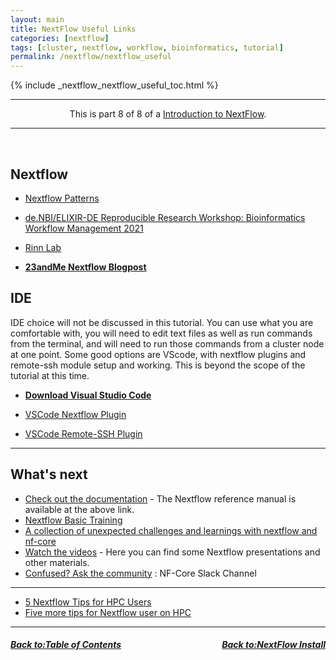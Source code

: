 ```yaml
---
layout: main
title: NextFlow Useful Links
categories: [nextflow]
tags: [cluster, nextflow, workflow, bioinformatics, tutorial]
permalink: /nextflow/nextflow_useful
---
```


{% include _nextflow_nextflow_useful_toc.html %}

<hr>
<center>This is part 8 of 8 of a <a href="/nextflow_varcal/nextflow/" target="_blank">Introduction to NextFlow</a>.</center>
<hr>

<br>

## Nextflow

- [Nextflow Patterns](https://nextflow-io.github.io/patterns/index.html#_basic_patterns)

- [de.NBI/ELIXIR-DE Reproducible Research Workshop: Bioinformatics Workflow Management 2021](https://nextflow-io.github.io/elixir-workshop-21/docs/about.html)

- [Rinn Lab](https://www.lncrna.io/bchm-5631-lectures-info)

- **[23andMe Nextflow Blogpost](https://medium.com/23andme-engineering/introduction-to-nextflow-4d0e3b6768d1)**

## IDE

IDE choice will not be discussed in this tutorial. You can use what you are comfortable with, you will need to edit text files as well as run commands from the terminal, and will need to run those commands from a cluster node at one point. Some good options are VScode, with nextflow plugins and remote-ssh module setup and working. This is beyond the scope of the tutorial at this time.

- **[Download Visual Studio Code](https://code.visualstudio.com/Download)**

- [VSCode Nextflow Plugin](https://marketplace.visualstudio.com/items?itemName=nextflow.nextflow)

- [VSCode Remote-SSH Plugin](https://marketplace.visualstudio.com/items?itemName=ms-vscode-remote.remote-ssh)

---

## What's next

- [Check out the documentation](https://www.nextflow.io/docs/latest/index.html) - The Nextflow reference manual is available at the above link.
- [Nextflow Basic Training](https://training.nextflow.io/basic_training/)
- [A collection of unexpected challenges and learnings with nextflow and nf-core](https://midnighter.github.io/nextflow-gotchas/)
- [Watch the videos](https://www.youtube.com/@nf-core) - Here you can find some Nextflow presentations and other materials.
- [Confused? Ask the community](https://nfcore.slack.com/) : NF-Core Slack Channel

---

- [5 Nextflow Tips for HPC Users](https://www.nextflow.io/blog/2021/5_tips_for_hpc_users.html)
- [Five more tips for Nextflow user on HPC](https://www.nextflow.io/blog/2021/5-more-tips-for-nextflow-user-on-hpc.html)

---

<h5><a href="/nextflow_varcal/nextflow/nextflow_install" style="float: left"><b>Back to:</b>Table of Contents</a>

<a href="/nextflow_varcal/nextflow/index" style="float: right"><b>Back to:</b>NextFlow Install</a></h5>
